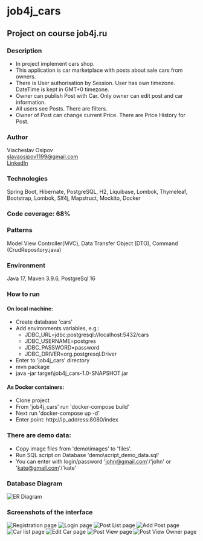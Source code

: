 # job4j_cars
## Project on course job4j.ru
### Description
* In project implement cars shop.
* This application is car marketplace with posts about sale cars from owners.
* There is User authorisation by Session. User has own timezone. DateTime is kept in GMT+0 timezone.
* Owner can publish Post with Car. Only owner can edit post and car information.
* All users see Posts. There are filters.
* Owner of Post can change current Price. There are Price History for Post.

### Author
Viacheslav Osipov  
[slavaosipov1199@gmail.com](mailto:slavaosipov1199@gmail.com)  
[LinkedIn](https://www.linkedin.com/in/viacheslav-osipov-67806ab3/)

### Technologies
Spring Boot, Hibernate, PostgreSQL, H2, Liquibase, Lombok, Thymeleaf, Bootstrap, Lombok, Slf4j, Mapstruct, Mockito, 
Docker

### Code coverage: 68%

### Patterns
Model View Controller(MVC), Data Transfer Object (DTO), Command (CrudRepository.java)

### Environment
Java 17, Maven 3.9.6, PostgreSql 16

### How to run
#### On local machine:
* Create database 'cars'
* Add environments variables, e.g.:
  - JDBC_URL=jdbc:postgresql://localhost:5432/cars
  - JDBC_USERNAME=postgres
  - JDBC_PASSWORD=password
  - JDBC_DRIVER=org.postgresql.Driver
* Enter to 'job4j_cars\' directory
* mvn package
* java -jar target\job4j_cars-1.0-SNAPSHOT.jar
#### As Docker containers:
* Clone project
* From 'job4j_cars\' run 'docker-compose build'
* Next run 'docker-compose up -d'
* Enter point: http://ip_address:8080/index
### There are demo data:
* Copy image files from 'demo\images\' to 'files'.
* Run SQL script on Database 'demo\script_demo_data.sql'
* You can enter with login/password 'john@gmail.com'/'john' or 'kate@gmail.com'/'kate'

### Database Diagram
![ER Diagram](screenshots/er-diagram.jpg)

### Screenshots of the interface
![Registration page](screenshots/0.jpg)
![Login page](screenshots/1.jpg)
![Post List page](screenshots/2.jpg)
![Add Post page](screenshots/3.jpg)
![Car list page](screenshots/4.jpg)
![Edit Car page](screenshots/5.jpg)
![Post View page](screenshots/6.jpg)
![Post View Owner page](screenshots/7.jpg)
